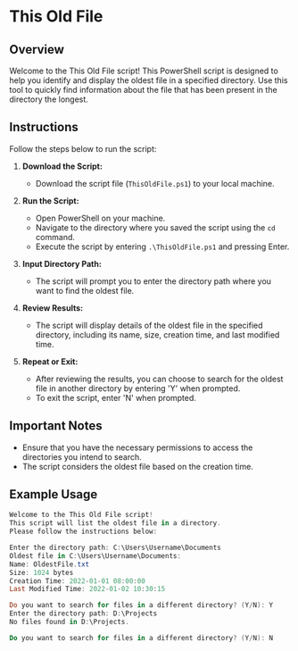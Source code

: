 # This Old File

## Overview

Welcome to the This Old File script! This PowerShell script is designed to help you identify and display the oldest file in a specified directory. Use this tool to quickly find information about the file that has been present in the directory the longest.

## Instructions

Follow the steps below to run the script:

1. **Download the Script:**
   - Download the script file (`ThisOldFile.ps1`) to your local machine.

2. **Run the Script:**
   - Open PowerShell on your machine.
   - Navigate to the directory where you saved the script using the `cd` command.
   - Execute the script by entering `.\ThisOldFile.ps1` and pressing Enter.

3. **Input Directory Path:**
   - The script will prompt you to enter the directory path where you want to find the oldest file.

4. **Review Results:**
   - The script will display details of the oldest file in the specified directory, including its name, size, creation time, and last modified time.

5. **Repeat or Exit:**
   - After reviewing the results, you can choose to search for the oldest file in another directory by entering 'Y' when prompted.
   - To exit the script, enter 'N' when prompted.

## Important Notes

- Ensure that you have the necessary permissions to access the directories you intend to search.
- The script considers the oldest file based on the creation time.

## Example Usage

```powershell
Welcome to the This Old File script!
This script will list the oldest file in a directory.
Please follow the instructions below:

Enter the directory path: C:\Users\Username\Documents
Oldest file in C:\Users\Username\Documents:
Name: OldestFile.txt
Size: 1024 bytes
Creation Time: 2022-01-01 08:00:00
Last Modified Time: 2022-01-02 10:30:15

Do you want to search for files in a different directory? (Y/N): Y
Enter the directory path: D:\Projects
No files found in D:\Projects.

Do you want to search for files in a different directory? (Y/N): N